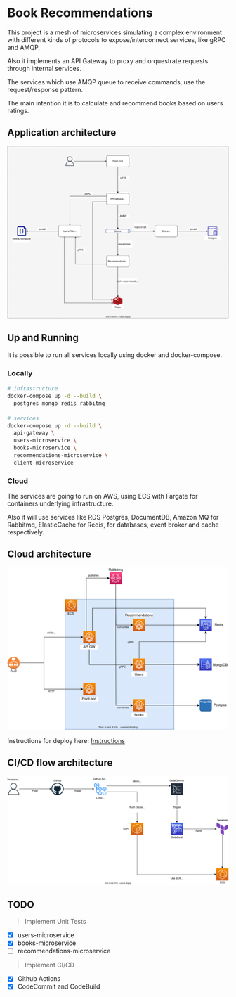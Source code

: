 # Book Recommendations

This project is a mesh of microservices simulating a complex environment with different kinds of protocols to expose/interconnect services, like gRPC and AMQP.

Also it implements an API Gateway to proxy and orquestrate requests through internal services.

The services which use AMQP queue to receive commands, use the request/response pattern.

The main intention it is to calculate and recommend books based on users ratings.

## Application architecture
![Architecture](./architecture/book-recommendations.drawio.svg)

## Up and Running

It is possible to run all services locally using docker and docker-compose.

### Locally

```bash
# infrastructure
docker-compose up -d --build \
  postgres mongo redis rabbitmq

# services
docker-compose up -d --build \
  api-gateway \
  users-microservice \
  books-microservice \
  recommendations-microservice \
  client-microservice
```

### Cloud

The services are going to run on AWS, using ECS with Fargate for containers underlying infrastructure.

Also it will use services like RDS Postgres, DocumentDB, Amazon MQ for Rabbitmq, ElasticCache for Redis, for databases, event broker and cache respectively.

## Cloud architecture
![Architecture](./architecture/book-recommendations-infra.drawio.svg)

Instructions for deploy here: [Instructions](./infrastructure/README.md)

## CI/CD flow architecture
![Architecture](./architecture/book-recommendations-cicd.drawio.svg)

## TODO

> Implement Unit Tests

- [x] users-microservice
- [x] books-microservice
- [ ] recommendations-microservice

> Implement CI/CD

- [x] Github Actions
- [x] CodeCommit and CodeBuild
